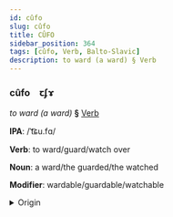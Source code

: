 ```yaml
---
id: cûfo
slug: cûfo
title: CÛFO
sidebar_position: 364
tags: [cûfo, Verb, Balto-Slavic]
description: to ward (a ward) § Verb
---
```


### cûfo&emsp;<span kind="abugida">ꞇʄɤ</span>

*to ward (a ward)* **§** [Verb](../../tags/Verb)

**IPA**: /ˈt͡ɕu.fɑ/

**Verb**: to ward/guard/watch over

**Noun**: a ward/the guarded/the watched

**Modifier**: wardable/guardable/watchable

<details>
    <summary>Origin</summary>
    Macedonian чува čuva [ˈt͡ʃuva]<br/>
    <em>Balto-Slavic Language Family</em>
</details>